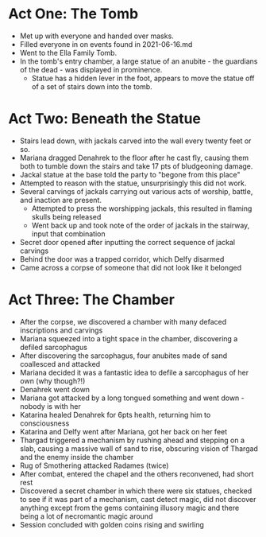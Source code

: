 # Act One: The Tomb
  
  - Met up with everyone and handed over masks.
  - Filled everyone in on events found in 2021-06-16.md
  - Went to the Ella Family Tomb.
  - In the tomb's entry chamber, a large statue of an anubite - the guardians of the dead - was displayed in prominence.
    - Statue has a hidden lever in the foot, appears to move the statue off of a set of stairs down into the tomb.

# Act Two: Beneath the Statue
  
  - Stairs lead down, with jackals carved into the wall every twenty feet or so.
  - Mariana dragged Denahrek to the floor after he cast fly, causing them both to tumble down the stairs and take 17 pts of bludgeoning damage.
  - Jackal statue at the base told the party to "begone from this place"
  - Attempted to reason with the statue, unsurprisingly this did not work.
  - Several carvings of jackals carrying out various acts of worship, battle, and inaction are present.
    - Attempted to press the worshipping jackals, this resulted in flaming skulls being released
    - Went back up and took note of the order of jackals in the stairway, input that combination
  - Secret door opened after inputting the correct sequence of jackal carvings
  - Behind the door was a trapped corridor, which Delfy disarmed
  - Came across a corpse of someone that did not look like it belonged

# Act Three: The Chamber
  
  - After the corpse, we discovered a chamber with many defaced inscriptions and carvings
  - Mariana squeezed into a tight space in the chamber, discovering a defiled sarcophagus
  - After discovering the sarcophagus, four anubites made of sand coallesced and attacked
  - Mariana decided it was a fantastic idea to defile a sarcophagus of her own (why though?!)
  - Denahrek went down
  - Mariana got attacked by a long tongued something and went down - nobody is with her
  - Katarina healed Denahrek for 6pts health, returning him to consciousness
  - Katarina and Delfy went after Mariana, got her back on her feet
  - Thargad triggered a mechanism by rushing ahead and stepping on a slab, causing a massive wall of sand to rise, obscuring vision of Thargad and the enemy inside the chamber
  - Rug of Smothering attacked Radames (twice)
  - After combat, entered the chapel and the others reconvened, had short rest
  - Discovered a secret chamber in which there were six statues, checked to see if it was part of a mechanism, cast detect magic, did not discover anything except from the gems containing illusory magic and there being a lot of necromantic magic around
  - Session concluded with golden coins rising and swirling